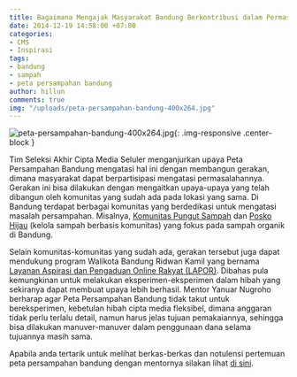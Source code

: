 ```yaml
---
title: Bagaimana Mengajak Masyarakat Bandung Berkontribusi dalam Permasalahan Sampahnya?
date: 2014-12-19 14:58:00 +07:00
categories:
- CMS
- Inspirasi
tags:
- bandung
- sampah
- peta persampahan bandung
author: hillun
comments: true
img: "/uploads/peta-persampahan-bandung-400x264.jpg"
---
```


![peta-persampahan-bandung-400x264.jpg](/uploads/peta-persampahan-bandung-400x264.jpg){: .img-responsive .center-block }

Tim Seleksi Akhir Cipta Media Seluler menganjurkan upaya Peta Persampahan Bandung mengatasi hal ini dengan membangun gerakan, dimana masyarakat dapat berpartisipasi mengatasi permasalahannya. Gerakan ini bisa dilakukan dengan mengaitkan upaya-upaya yang telah dibangun oleh komunitas yang sudah ada pada lokasi yang sama. Di Bandung terdapat berbagai komunitas yang berdedikasi untuk mengatasi masalah persampahan. Misalnya, [Komunitas Pungut Sampah](http://regional.kompas.com/read/2014/02/09/1504118/Ridwan.Kamil.Gaet.Outlive.Bentuk.Komunitas.Pungut.Sampah) dan [Posko Hijau](http://www.sampah.biz/) (kelola sampah berbasis komunitas) yang fokus pada sampah organik di Bandung.

Selain komunitas-komunitas yang sudah ada, gerakan tersebut juga dapat mendukung program Walikota Bandung Ridwan Kamil yang bernama [Layanan Aspirasi dan Pengaduan Online Rakyat (LAPOR)](http://www.bandung.go.id/index.php?fa=berita.detail&id=2231). Dibahas pula kemungkinan untuk melakukan eksperimen-eksperimen dalam hibah yang sekiranya dapat membuat upaya lebih berhasil. Mentor Yanuar Nugroho berharap agar Peta Persampahan Bandung tidak takut untuk bereksperimen, kebetulan hibah cipta media fleksibel, dimana anggaran tidak perlu terlalu detail, namun harus jelas tujuan pemakaiannya, sehingga bisa dilakukan manuver-manuver dalam penggunaan dana selama tujuannya masih sama.

Apabila anda tertarik untuk melihat berkas-berkas dan notulensi pertemuan peta persampahan bandung dengan mentornya silakan lihat [di sini](http://ciptamedia.org/wiki/Peta_Persampahan_Bandung/Catatan_Tim_Penasehat).